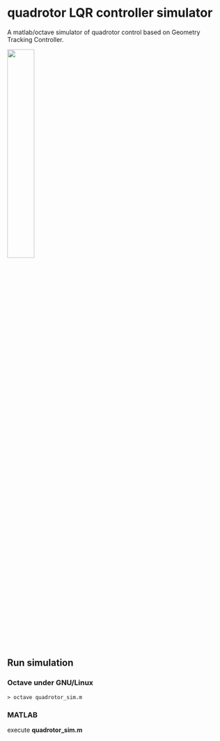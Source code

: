 # quadrotor LQR controller simulator

A matlab/octave simulator of quadrotor control based on Geometry Tracking Controller.

<img src="https://github.com/shengwen-tw/omnicoptor-sim/blob/master/images/quadrotor.png?raw=true" width="35%" height="35%">


## Run simulation

### Octave under GNU/Linux

```
> octave quadrotor_sim.m
```

### MATLAB

execute **quadrotor_sim.m**
